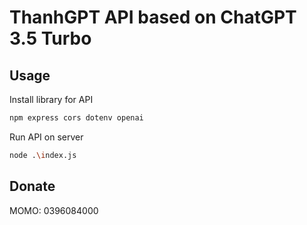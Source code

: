 # ThanhGPT API based on ChatGPT 3.5 Turbo

## Usage

Install library for API

```bash
npm express cors dotenv openai
```

Run API on server

```bash
node .\index.js
```

## Donate 

MOMO: 0396084000
